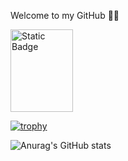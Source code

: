 Welcome to my GitHub 👨‍💻

<p><a href="https://stackoverflow.com/users/14535309/sldem">
<img src="https://img.shields.io/badge/Stack-Overflow" alt="Static Badge" width="100" height="132">
</a></p>

[![trophy](https://github-profile-trophy.vercel.app/?username=SLDem&theme=onedark)](https://github.com/SLDem/github-profile-trophy)

![Anurag's GitHub stats](https://github-readme-stats.vercel.app/api?username=SLDem&show_icons=true&theme=blue-green)
